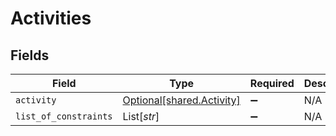# Activities


## Fields

| Field                                                        | Type                                                         | Required                                                     | Description                                                  | Example                                                      |
| ------------------------------------------------------------ | ------------------------------------------------------------ | ------------------------------------------------------------ | ------------------------------------------------------------ | ------------------------------------------------------------ |
| `activity`                                                   | [Optional[shared.Activity]](../../models/shared/activity.md) | :heavy_minus_sign:                                           | N/A                                                          |                                                              |
| `list_of_constraints`                                        | List[*str*]                                                  | :heavy_minus_sign:                                           | N/A                                                          |                                                              |